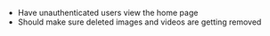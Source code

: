 - Have unauthenticated users view the home page
- Should make sure deleted images and videos are getting removed
